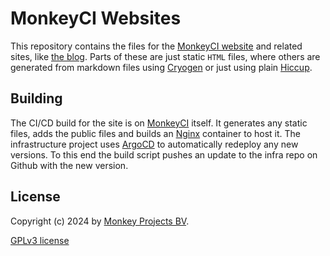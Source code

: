 # MonkeyCI Websites

This repository contains the files for the [MonkeyCI website](https://www.monkeyci.com)
and related sites, like [the blog](https://www.monkeyci.com/blog).  Parts of these are
just static `HTML` files, where others are generated from markdown files using [Cryogen](http://cryogenweb.org/)
or just using plain [Hiccup](https://github.com/weavejester/hiccup).

## Building

The CI/CD build for the site is on [MonkeyCI](https://app.monkeyci.com) itself.
It generates any static files, adds the public files and builds an [Nginx](https://nginx.org/)
container to host it.  The infrastructure project uses [ArgoCD](https://argo-cd.readthedocs.io/)
to automatically redeploy any new versions.  To this end the build script pushes an update
to the infra repo on Github with the new version.

## License

Copyright (c) 2024 by [Monkey Projects BV](https://www.monkey-projects.be).

[GPLv3 license](LICENSE)
